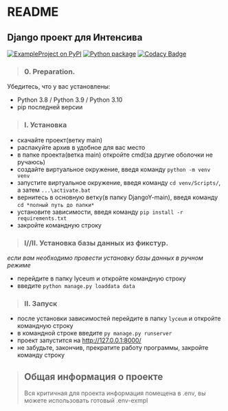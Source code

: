# **README**

## Django проект для Интенсива

[![ExampleProject on PyPI](https://img.shields.io/pypi/v/dohq-example-project.svg)](https://pypi.python.org/pypi/dohq-example-project) [![Python package](https://github.com/miheisv/DjangoY/actions/workflows/python-package.yml/badge.svg?branch=main)](https://github.com/miheisv/DjangoY/actions/workflows/python-package.yml) [![Codacy Badge](https://app.codacy.com/project/badge/Grade/1926cd65460f4e8ca7c4c276885562fa)](https://www.codacy.com?utm_source=github.com&amp;utm_medium=referral&amp;utm_content=miheisv/DjangoY&amp;utm_campaign=Badge_Grade)

> ### 0. Preparation.
Убедитесь, что у вас установлены:
- Python 3.8 / Python 3.9 / Python 3.10
- pip последней версии  


> ### I. Установка
- скачайте проект(ветку main)
- распакуйте архив в удобное для вас место
- в папке проекта(ветка main) откройте cmd(за другие оболочки не ручаюсь)
- создайте виртуальное окружение, введя команду `python -m venv venv`
- запустите виртуальное окружение, введя команду `cd venv/Scripts/`, а затем `...\activate.bat`
- вернитесь в основную ветку(в папку DjangoY-main), введя команду `cd *полный путь до папки*`
- установите зависимости, введя команду `pip install -r requirements.txt` 
- закройте командную строку  

> ### I//II. Установка базы данных из фикстур.
*если вам необходимо провести установку базы данных в ручном режиме*
- перейдите в папку lyceum и откройте командную строку
- введите `python manage.py loaddata data`

> ### II. Запуск
- после установки зависимостей перейдите в папку `lyceum` и откройте командную строку
- в командной строке введите `py manage.py runserver`
- проект запустится на http://127.0.0.1:8000/
- не забудьте, закончив, прекратите работу программы, закройте команду строку  


> ## Общая информация о проекте
> Вся критичная для проекта информация помещена в .env, вы можете использовать готовый .env-exmpl
